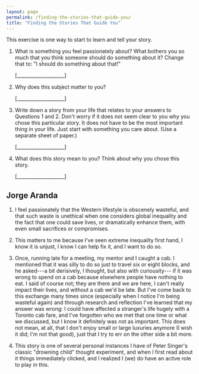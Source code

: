 ```yaml
---
layout: page
permalink: /finding-the-stories-that-guide-you/
title: "Finding the Stories That Guide You"
---
```


This exercise is one way to start to learn and tell your story.

1.  What is something you feel passionately about?
    What bothers you so much that you think someone should do something about it?
    Change that to: "I should do something about that!"

    [____________________]

2.  Why does this subject matter to you?

    [____________________]

3.  Write down a story from your life that relates to your answers to Questions 1 and 2.
    Don't worry if it does not seem clear to you why you chose this particular story.
    It does not have to be the most important thing in your life.
    Just start with something you care about.
    (Use a separate sheet of paper.)

    [____________________]

4.  What does this story mean to you?
    Think about why you chose this story.

    [____________________]


## Jorge Aranda

1. I feel passionately that the Western lifestyle is obscenely wasteful,
   and that such waste is unethical when one considers global inequality
   and the fact that one could save lives, or dramatically enhance them,
   with even small sacrifices or compromises.

2. This matters to me because I've seen extreme inequality first hand,
   I know it is unjust,
   I know I can help fix it,
   and I want to do so.

3. Once, running late for a meeting, my mentor and I caught a cab.
   I mentioned that it was silly to do so just to travel six or eight blocks,
   and he asked---a bit derisively, I thought, but also with curiousity---
   if it was wrong to spend on a cab because elsewhere people have nothing to eat.
   I said of course not; they are there and we are here,
   I can't really impact their lives, and without a cab we'd be late.
   But I've come back to this exchange many times since
   (especially when I notice I'm being wasteful again)
   and through research and reflection I've learned that my answer was wrong:
   I could have affected a stranger's life hugely with a Toronto cab fare,
   and I've forgotten who we met that one time or what we discussed,
   but I know it definitely was not as important.
   This does not mean, at all, that I don't enjoy small or large luxuries anymore
   (I wish it did; I'm not that good),
   just that I try to err on the other side a bit more.

4. This story is one of several personal instances I have of Peter Singer's
   classic "drowning child" thought experiment,
   and when I first read about it things immediately clicked,
   and I realized I (we) do have an active role to play in this.
